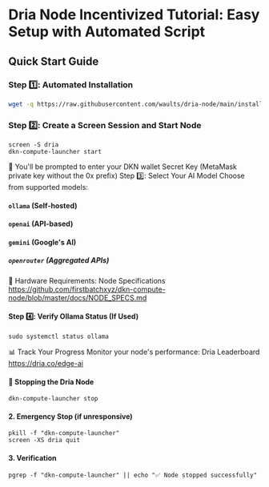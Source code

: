 #  Dria Node Incentivized Tutorial: Easy Setup with Automated Script

## Quick Start Guide

### Step 1️⃣: Automated Installation
````bash
wget -q https://raw.githubusercontent.com/waults/dria-node/main/install.sh && chmod +x install.sh && ./install.sh
````
### Step 2️⃣: Create a Screen Session and Start Node
````
screen -S dria
dkn-compute-launcher start
````
🔹 You'll be prompted to enter your DKN wallet Secret Key (MetaMask private key without the 0x prefix)
Step 3️⃣: Select Your AI Model
Choose from supported models:

#### `ollama` (Self-hosted)

#### `openai` (API-based)

#### `gemini` (Google's AI)

##### `openrouter` (Aggregated APIs)

📌 Hardware Requirements:
Node Specifications
https://github.com/firstbatchxyz/dkn-compute-node/blob/master/docs/NODE_SPECS.md

#### Step 4️⃣: Verify Ollama Status (If Used)
````
sudo systemctl status ollama
````
📊 Track Your Progress
Monitor your node's performance:
Dria Leaderboard
https://dria.co/edge-ai

#### 🛑 Stopping the Dria Node
````
dkn-compute-launcher stop
````
#### 2. Emergency Stop (if unresponsive)
````
pkill -f "dkn-compute-launcher"
screen -XS dria quit
````
#### 3. Verification
````
pgrep -f "dkn-compute-launcher" || echo "✅ Node stopped successfully"
````
